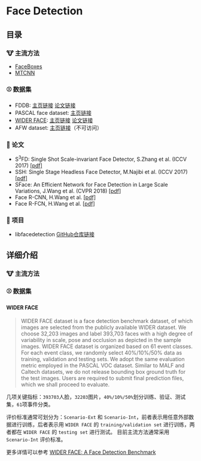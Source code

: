 # Face Detection

## 目录
### :cow: 主流方法

- [FaceBoxes](https://arxiv.org/pdf/1708.05234.pdf)
- [MTCNN](https://arxiv.org/pdf/1604.02878)



### :baseball: 数据集
- FDDB: [主页链接](http://vis-www.cs.umass.edu/fddb/) [论文链接](http://vis-www.cs.umass.edu/fddb/fddb.pdf)
- PASCAL face dataset: [主页链接](http://host.robots.ox.ac.uk/pascal/VOC/databases.html)
- [WIDER FACE](#WIDER-FACE): [主页链接](http://mmlab.ie.cuhk.edu.hk/projects/WIDERFace/) [论文链接](https://arxiv.org/pdf/1511.06523.pdf)
- AFW dataset: [主页链接](https://www.ics.uci.edu/~xzhu/face/)（不可访问）


### :notebook: 论文
- S<sup>3</sup>FD: Single Shot Scale-invariant Face Detector, S.Zhang et al. (ICCV 2017) [[pdf]](https://arxiv.org/pdf/1708.05237.pdf)
- SSH: Single Stage Headless Face Detector, M.Najibi et al. (ICCV 2017) [[pdf]](https://arxiv.org/pdf/1708.03979.pdf)
- SFace: An Efficient Network for Face Detection in Large Scale Variations, J.Wang et al. (CVPR 2018) [[pdf]](https://arxiv.org/pdf/1804.06559.pdf)
- Face R-CNN, H.Wang et al. [[pdf]](https://arxiv.org/pdf/1706.01061.pdf)
- Face R-FCN, H.Wang et al. [[pdf]](https://arxiv.org/pdf/1709.05256.pdf)


### :rocket: 项目
- libfacedetection [GitHub仓库链接](https://github.com/ShiqiYu/libfacedetection)



## 详细介绍

### :cow: 主流方法

### :baseball: 数据集
#### WIDER FACE
> WIDER FACE dataset is a face detection benchmark dataset, of which images are selected from the publicly available WIDER dataset. We choose 32,203 images and label 393,703 faces with a high degree of variability in scale, pose and occlusion as depicted in the sample images. WIDER FACE dataset is organized based on 61 event classes. For each event class, we randomly select 40%/10%/50% data as training, validation and testing sets. We adopt the same evaluation metric employed in the PASCAL VOC dataset. Similar to MALF and Caltech datasets, we do not release bounding box ground truth for the test images. Users are required to submit final prediction files, which we shall proceed to evaluate.

几项关键指标：`393703`人脸，`32203`图片，`40%/10%/50%`划分训练、验证、测试集，`61`项事件分类。

评价标准通常可划分为：`Scenario-Ext` 和 `Scenario-Int`，前者表示用任意外部数据进行训练，后者表示用 `WIDER FACE` 的 `training/validation set` 进行训练，两者都在 `WIDER FACE` 的 `testing set` 进行测试。
目前主流方法通常采用 `Scenario-Int` 评价标准。

更多详情可以参考 [WIDER FACE: A Face Detection Benchmark](http://mmlab.ie.cuhk.edu.hk/projects/WIDERFace/)


